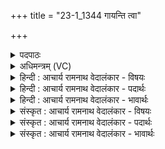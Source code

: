 +++
title = "23-1_1344 गायन्ति त्वा"

+++
<details><summary>पदपाठः</summary>

गा꣡य꣢꣯न्ति। त्वा꣣। गायत्रि꣡णः꣢। अ꣡र्च꣢꣯न्ति। अ꣣र्क꣢म्। अ꣣र्कि꣡णः꣢। ब्र꣣ह्मा꣡णः꣢। त्वा꣣। शतक्रतो। शत। क्रतो। उ꣢त्। व꣣ꣳश꣢म्। इ꣣व। येमिरे। १३४४।
</details>

<details><summary>अधिमन्त्रम् (VC)</summary>

- इन्द्रः
- मधुच्छन्दा वैश्वामित्रः
- अनुष्टुप्
- गान्धारः
</details>

<details><summary>हिन्दी : आचार्य रामनाथ वेदालंकार - विषयः</summary>

प्रथमऋचा की व्याख्या पूर्वार्चिक में ३४२ क्रमाङ्क पर परमेश्वर की अर्चना के विषय में हो चुकी है। यहाँ भी उसी विषय का वर्णन करते हैं।
</details>

<details><summary>हिन्दी : आचार्य रामनाथ वेदालंकार - पदार्थः</summary>

पदार्थान्वयभाषाः -  हे (शतक्रतो) असंख्यात कर्मों वा प्रज्ञाओंवाले जगदीश्वर ! (त्वा) गाये जाने योग्य आपकी (गायत्रिणः) जिन्होंने वेदों के गायत्री आदि प्रशस्त छन्दों का अध्ययन किया हुआ है, ऐसे धार्मिक ईश्वरोपासक लोग (गायन्ति) सामवेद आदि के गान द्वारा प्रशंसा करते हैं। (अर्किणः) वेदमन्त्र जिनके ज्ञान के साधन हैं, ऐसे लोग (अर्कम्) सब जनों के पूजनीय आपकी (अर्चन्ति) नित्य पूजा करते हैं। (ब्रह्माणः) वेदार्थों को जानकर तदनुसार कर्म करनेवाले विद्वान् लोग (त्वा) जगत् के रचयिता आपको (उद्येमिरे) अपने प्रति उद्यमवान् करते हैं, (वंशम् इव) जैसे उत्कृष्ट गुणों और शिक्षाओं से लोग अपने कुल को (उद् येमिरे) उद्यमी बनाते हैं ॥१॥३ यहाँ उपमालङ्कार है ॥१॥
</details>

<details><summary>हिन्दी : आचार्य रामनाथ वेदालंकार - भावार्थः</summary>

भावार्थभाषाः -  सब मनुष्यों को चाहिए कि वे परमेश्वर का ही गान और पूजन करें,क्योंकि उसके तुल्य या उससे अधिक अन्य कोई नहीं हैं ॥१॥
</details>

<details><summary>संस्कृत : आचार्य रामनाथ वेदालंकार - विषयः</summary>

तत्र प्रथमा ऋक् पूर्वार्चिके ३४२ क्रमाङ्के परमेश्वरार्चनविषये व्याख्याता। अत्रापि स एव विषयो वर्ण्यते।
</details>

<details><summary>संस्कृत : आचार्य रामनाथ वेदालंकार - पदार्थः</summary>

पदार्थान्वयभाषाः -  हे (शतक्रतो) शतं बहूनि कर्माणि प्रज्ञानानि वा यस्य तथाविध इन्द्र जगदीश्वर ! (त्वा) गेयं त्वाम् (गायत्रिणः) गायत्राणि प्रशस्तानि छन्दांस्यधीतानि विद्यन्ते येषां ते धार्मिका ईश्वरोपासकाः। [अत्र प्रशंसायामिनिः।] (गायन्ति) सामवेदादिगानेन प्रशंसन्ति। (अर्किणः) अर्का मन्त्रा ज्ञानसाधना येषां ते (अर्कम्) अर्च्यते पूज्यते सर्वैर्जनैर्यस्तं त्वाम् (अर्चन्ति) नित्यं पूजयन्ति। (ब्रह्माणः) वेदार्थान् विदित्वा क्रियावन्तो विद्वांसः (त्वा) त्वां जगत्स्रष्टारम् (उद्येमिरे) उद्यच्छन्ति, (वंशम् इव) यथोत्कृष्टैर्गुणैः शिक्षणैश्च स्वकीयं वंशम् (उद्येमिरे) उद्यमवन्तं कुर्वन्ति तथा ॥१॥२ अत्रोपमालङ्कारः ॥१॥
</details>

<details><summary>संस्कृत : आचार्य रामनाथ वेदालंकार - भावार्थः</summary>

भावार्थभाषाः -  सर्वैर्जनैः परमेश्वरस्यैव गानमर्चनं च कर्तव्यम्,तत्सदृशस्य तदधिकस्य वाऽन्यस्य कस्यचिद् अविद्यमानत्वात् ॥१॥
</details>